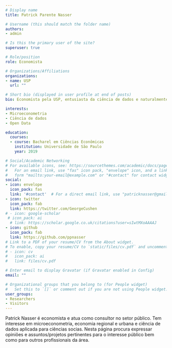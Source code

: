 ```yaml
---
# Display name
title: Patrick Parente Nasser

# Username (this should match the folder name)
authors:
- admin

# Is this the primary user of the site?
superuser: true

# Role/position
role: Economista

# Organizations/Affiliations
organizations:
- name: USP
  url: ""

# Short bio (displayed in user profile at end of posts)
bio: Economista pela USP, entusiasta da ciência de dados e naturalmente curioso.

interests:
- Microeconometria
- Ciência de dados
- Open Data

education:
  courses:
  - course: Bacharel em Ciências Econômicas
    institution: Universidade de São Paulo
    year: 2019

# Social/Academic Networking
# For available icons, see: https://sourcethemes.com/academic/docs/page-builder/#icons
#   For an email link, use "fas" icon pack, "envelope" icon, and a link in the
#   form "mailto:your-email@example.com" or "#contact" for contact widget.
social:
- icon: envelope
  icon_pack: fas
  link: '#contact'  # For a direct email link, use "patricknasser@gmail.com".
- icon: twitter
  icon_pack: fab
  link: https://twitter.com/GeorgeCushen
# - icon: google-scholar
 # icon_pack: ai
  # link: https://scholar.google.co.uk/citations?user=sIwtMXoAAAAJ
- icon: github
  icon_pack: fab
  link: https://github.com/ppnasser
# Link to a PDF of your resume/CV from the About widget.
# To enable, copy your resume/CV to `static/files/cv.pdf` and uncomment the lines below.
# - icon: cv
#   icon_pack: ai
#   link: files/cv.pdf

# Enter email to display Gravatar (if Gravatar enabled in Config)
email: ""

# Organizational groups that you belong to (for People widget)
#   Set this to `[]` or comment out if you are not using People widget.
user_groups:
- Researchers
- Visitors
---
```


Patrick Nasser é economista e atua como consultor no setor público. Tem interesse em microeconometria, economia regional e urbana e ciência de dados aplicada para ciências socias. 
Nesta página procura expressar opiniões e assuntos/projetos pertinentes para o interesse público bem como para outros profissionais da área.
